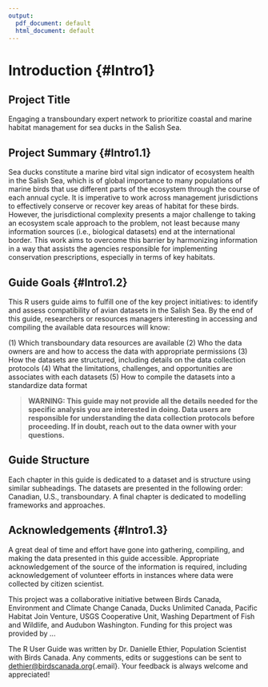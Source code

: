 ```yaml
---
output:
  pdf_document: default
  html_document: default
---
```


# Introduction {#Intro1}



## Project Title

Engaging a transboundary expert network to prioritize coastal and marine habitat management for sea ducks in the Salish Sea.

## Project Summary {#Intro1.1}

Sea ducks constitute a marine bird vital sign indicator of ecosystem health in the Salish Sea, which is of global importance to many populations of marine birds that use different parts of the ecosystem through the course of each annual cycle. It is imperative to work across management jurisdictions to effectively conserve or recover key areas of habitat for these birds. However, the jurisdictional complexity presents a major challenge to taking an ecosystem scale approach to the problem, not least because many information sources (i.e., biological datasets) end at the international border. This work aims to overcome this barrier by harmonizing information in a way that assists the agencies responsible for implementing conservation prescriptions, especially in terms of key habitats.

## Guide Goals {#Intro1.2}

This R users guide aims to fulfill one of the key project initiatives: to identify and assess compatibility of avian datasets in the Salish Sea. By the end of this guide, researchers or resources managers interesting in accessing and compiling the available data resources will know:

(1) Which transboundary data resources are available
(2) Who the data owners are and how to access the data with appropriate permissions
(3) How the datasets are structured, including details on the data collection protocols
(4) What the limitations, challenges, and opportunities are associates with each datasets
(5) How to compile the datasets into a standardize data format


> **WARNING: This guide may not provide all the details needed for the specific analysis you are interested in doing. Data users are responsible for understanding the data collection protocols before proceeding. If in doubt, reach out to the data owner with your questions.**

## Guide Structure

Each chapter in this guide is dedicated to a dataset and is structure using similar subheadings. The datasets are presented in the following order: Canadian, U.S., transboundary. A final chapter is dedicated to modelling frameworks and approaches.

## Acknowledgements {#Intro1.3}

A great deal of time and effort have gone into gathering, compiling, and making the data presented in this guide accessible. Appropriate acknowledgement of the source of the information is required, including acknowledgement of volunteer efforts in instances where data were collected by citizen scientist.

This project was a collaborative initiative between Birds Canada, Environment and Climate Change Canada, Ducks Unlimited Canada, Pacific Habitat Join Venture, USGS Cooperative Unit, Washing Department of Fish and Wildlife, and Audubon Washington. Funding for this project was provided by ...

The R User Guide was written by Dr. Danielle Ethier, Population Scientist with Birds Canada. Any comments, edits or suggestions can be sent to [dethier\@birdscanada.org](mailto:dethier@birdscanada.org){.email}. Your feedback is always welcome and appreciated!
